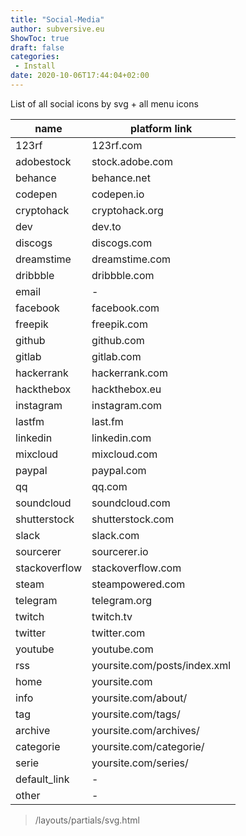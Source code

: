 ```yaml
---
title: "Social-Media"
author: subversive.eu
ShowToc: true
draft: false
categories:
 - Install
date: 2020-10-06T17:44:04+02:00
---
```


List of all social icons by svg + all menu icons 

| name          | platform link                 |
| ------------- | -----------------             |
| 123rf         | 123rf.com                     |
| adobestock    | stock.adobe.com               |
| behance       | behance.net                   |
| codepen       | codepen.io                    |
| cryptohack    | cryptohack.org                |
| dev           | dev.to                        |
| discogs       | discogs.com                   |
| dreamstime    | dreamstime.com                |
| dribbble      | dribbble.com                  |
| email         | -                             |
| facebook      | facebook.com                  |
| freepik       | freepik.com                   |
| github        | github.com                    |
| gitlab        | gitlab.com                    |
| hackerrank    | hackerrank.com                |
| hackthebox    | hackthebox.eu                 |
| instagram     | instagram.com                 |
| lastfm        | last.fm                       |
| linkedin      | linkedin.com                  |
| mixcloud      | mixcloud.com                  |
| paypal        | paypal.com                    |
| qq            | qq.com                        |
| soundcloud    | soundcloud.com                |
| shutterstock  | shutterstock.com              |
| slack         | slack.com                     |
| sourcerer     | sourcerer.io                  |
| stackoverflow | stackoverflow.com             |
| steam         | steampowered.com              |
| telegram      | telegram.org                  |
| twitch        | twitch.tv                     |
| twitter       | twitter.com                   |
| youtube       | youtube.com                   |
| rss           | yoursite.com/posts/index.xml  |
| home          | yoursite.com                  |
| info          | yoursite.com/about/           |
| tag           | yoursite.com/tags/            |
| archive       | yoursite.com/archives/        |
| categorie     | yoursite.com/categorie/       |
| serie         | yoursite.com/series/          |
| default_link  | -                             |
| other         | -                             |

> /layouts/partials/svg.html
